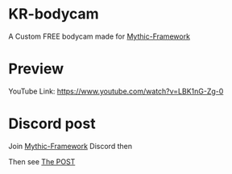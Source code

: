 # KR-bodycam
A Custom FREE bodycam made for [Mythic-Framework](https://github.com/Mythic-Framework)

# Preview
YouTube Link: https://www.youtube.com/watch?v=LBK1nG-Zg-0

# Discord post
Join [Mythic-Framework](discord.gg/mfw) Discord then

Then see [The POST](https://discord.com/channels/1055938711273078844/1372222000332017695)
